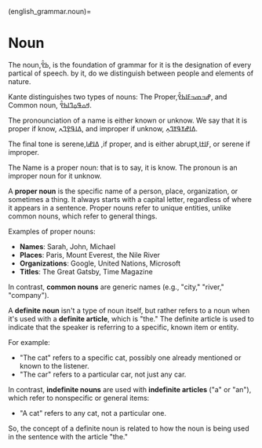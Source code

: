
(english_grammar.noun)=
# Noun

The noun,ߕߐ߮, is the foundation of grammar for it is the designation of every partical of speech. by it, do we distinguish between people and elements of nature.

Kante distinguishes two types of nouns:  The Proper,ߝߏߘߏߓߊߕߐ߮, and Common noun, ߞߋߟߋ߲ߣߊߕߐ߮.

The pronounciation of a name is either known or unknow. We say that it is proper if know, ߡߊߟߐ߲ߣߍ, and improper if unknow, ߡߊߝߌߟߌߣߍ߲.

The final tone is serene,ߡߊߝߊ ,if proper, and is either abrupt,ߓߊߙߊ, or serene if improper.

The Name is a proper noun: that is to say, it is know. The pronoun is an improper noun for it unknow.






A **proper noun** is the specific name of a person, place, organization, or sometimes a thing. It always starts with a capital letter, regardless of where it appears in a sentence. Proper nouns refer to unique entities, unlike common nouns, which refer to general things.

Examples of proper nouns:
- **Names**: Sarah, John, Michael
- **Places**: Paris, Mount Everest, the Nile River
- **Organizations**: Google, United Nations, Microsoft
- **Titles**: The Great Gatsby, Time Magazine

In contrast, **common nouns** are generic names (e.g., "city," "river," "company").





A **definite noun** isn't a type of noun itself, but rather refers to a noun when it's used with a **definite article**, which is "the." The definite article is used to indicate that the speaker is referring to a specific, known item or entity.

For example:
- "The cat" refers to a specific cat, possibly one already mentioned or known to the listener.
- "The car" refers to a particular car, not just any car.

In contrast, **indefinite nouns** are used with **indefinite articles** ("a" or "an"), which refer to nonspecific or general items:
- "A cat" refers to any cat, not a particular one.

So, the concept of a definite noun is related to how the noun is being used in the sentence with the article "the."